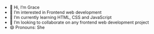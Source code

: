 - 👋 Hi, I’m Grace 
- 👀 I’m interested in Frontend web development
- 🌱 I’m currently learning HTML, CSS and JavaScript
- 💞️ I’m looking to collaborate on any frontend web development project
- 😄 Pronouns: She


<!---
graceweb7/graceweb7 is a ✨ special ✨ repository because its `README.md` (this file) appears on your GitHub profile.
You can click the Preview link to take a look at your changes.
--->
